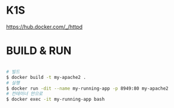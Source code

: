 # K1S
https://hub.docker.com/_/httpd

# BUILD & RUN
```bash

# 빌드
$ docker build -t my-apache2 .
# 실행
$ docker run -dit --name my-running-app -p 8949:80 my-apache2
# 컨테이너 안으로
$ docker exec -it my-running-app bash
